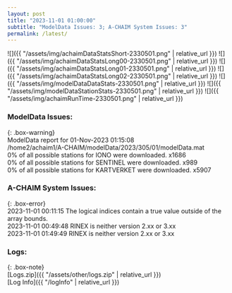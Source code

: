 ```yaml
---
layout: post
title: "2023-11-01 01:00:00"
subtitle: "ModelData Issues: 3; A-CHAIM System Issues: 3"
permalink: /latest/
---
```


![]({{ "/assets/img/achaimDataStatsShort-2330501.png" | relative_url }})
![]({{ "/assets/img/achaimDataStatsLong00-2330501.png" | relative_url }})
![]({{ "/assets/img/achaimDataStatsLong01-2330501.png" | relative_url }})
![]({{ "/assets/img/achaimDataStatsLong02-2330501.png" | relative_url }})
![]({{ "/assets/img/modelDataDataStats-2330501.png" | relative_url }})
![]({{ "/assets/img/modelDataStationStats-2330501.png" | relative_url }})
![]({{ "/assets/img/achaimRunTime-2330501.png" | relative_url }})


### ModelData Issues:  
  
{: .box-warning}  
 ModelData report for 01-Nov-2023 01:15:08   
 /home2/achaim1/A-CHAIM/modelData/2023/305/01/modelData.mat   
 0% of all possible stations for IONO were downloaded. x1686   
 0% of all possible stations for SENTINEL were downloaded. x989   
 0% of all possible stations for KARTVERKET were downloaded. x5907   
  
### A-CHAIM System Issues:  
  
{: .box-error}  
2023-11-01 00:11:15 The logical indices contain a true value outside of the array bounds.  
2023-11-01 00:49:48 RINEX is neither version 2.xx or 3.xx  
2023-11-01 01:49:49 RINEX is neither version 2.xx or 3.xx  

### Logs:  
  
{: .box-note}  
[Logs.zip]({{ "/assets/other/logs.zip" | relative_url }})  
[Log Info]({{ "/logInfo" | relative_url }})  
